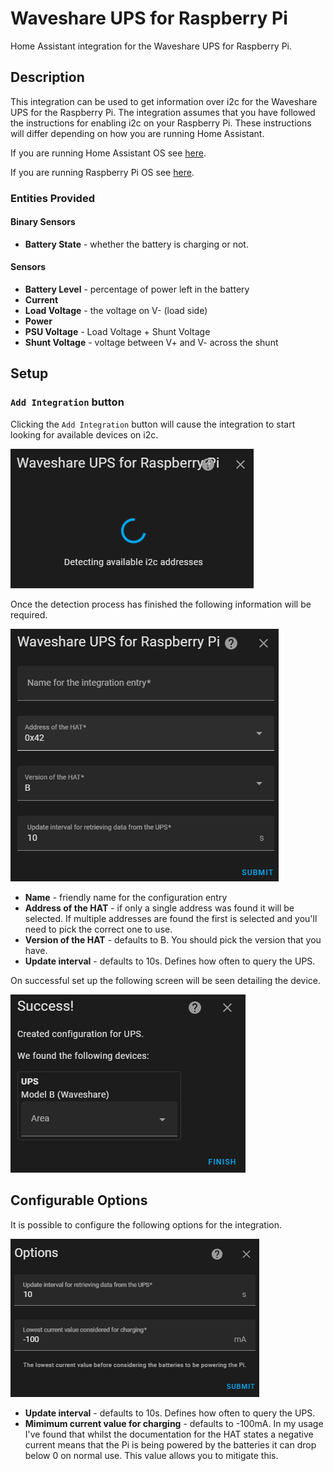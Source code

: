 # Waveshare UPS for Raspberry Pi

Home Assistant integration for the Waveshare UPS for Raspberry Pi.

## Description

This integration can be used to get information over i2c for the
Waveshare UPS for the Raspberry Pi.
The integration assumes that you have followed the instructions for
enabling i2c on your Raspberry Pi. These instructions will differ
depending on how you are running Home Assistant.

If you are running Home Assistant OS see
[here](https://www.home-assistant.io/common-tasks/os/#enable-i2c).

If you are running Raspberry Pi OS see
[here](https://www.raspberrypi.com/documentation/computers/configuration.html).

### Entities Provided

#### Binary Sensors

* __Battery State__ - whether the battery is charging or not.

#### Sensors

* __Battery Level__ - percentage of power left in the battery
* __Current__
* __Load Voltage__ - the voltage on V- (load side)
* __Power__
* __PSU Voltage__ - Load Voltage + Shunt Voltage
* __Shunt Voltage__ - voltage between V+ and V- across the shunt

## Setup

### <a id="ManualAdd"></a>`Add Integration` button

Clicking the `Add Integration` button will cause the integration to start
looking for available devices on i2c.

![Initial Setup Screen](images/step_user.png)

Once the detection process has finished the following information will be
required.

![Selection Screen](images/step_select.png)

* __Name__ - friendly name for the configuration entry
* __Address of the HAT__ - if only a single address was found it will be
selected. If multiple addresses are found the first is selected and you'll
need to pick the correct one to use.
* __Version of the HAT__ - defaults to B. You should pick the version that you
have.
* __Update interval__ - defaults to 10s. Defines how often to query the UPS.

On successful set up the following screen will be seen detailing the device.

![Final Setup Screen](images/setup_finish.png)

## Configurable Options

It is possible to configure the following options for the integration.

![Configure Options](images/config_options.png)

* __Update interval__ - defaults to 10s. Defines how often to query the UPS.
* __Mimimum current value for charging__ - defaults to -100mA. In my usage I've
found that whilst the documentation for the HAT states a negative current
means that the Pi is being powered by the batteries it can drop below 0 on
normal use. This value allows you to mitigate this.
